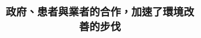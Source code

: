 ---
id: "72"
lang: zh-tw
publish: "TRUE"
selected: "FALSE"
selected_blog: "FALSE"
cover: https://drive.google.com/file/d/1ApG-nYMeFabicxfF3RfUu9GqRBWIO7TM/view
title: 政府、患者與業者的合作，加速了環境改善的步伐
description: 「禁用可誘發蠶豆症患者溶血、可能致癌的合成樟腦丸」連署案
color: red
introduction:
  content: 多數人不知道「萘丸」對於G6PD缺乏症的患者，可能產生溶血風險。民眾在JOIN平台提案...
  image: https://cm.pdis.tw/images/post/72/1PLqJa0C_pdYIMyYNZqb-XXS5XHLXAxno.jpg
join:
  type: 提
  title: 禁用可誘發蠶豆症患者溶血、可能致癌的合成樟腦丸
  link: https://join.gov.tw/idea/detail/64047d56-1a42-4743-9270-6a77617f5616
  image: https://cm.pdis.tw/images/post/72/1Pme8JysKLCczwJWAg5yDCRrkyngYTLEj.jpg
layout: post
departments:
  - 環保署
tags:
  - 醫療
  - 權益
  - 法規
  - 公私協力
embed:
  agenda_book:
    links:
      - https://issuu.com/pdis.tw/docs/______________________________________72_____
  mind_map:
    links:
      - https://miro.com/app/live-embed/o9J_kqfDMCg=/?moveToViewport=-402,-896,5699,2283&embedAutoplay=true
  ministry_slide:
    links:
      - https://issuu.com/pdis.tw/docs/________-__.pptx
      - https://issuu.com/pdis.tw/docs/___-______109.7.10.pptx
  host_slide:
    links:
      - https://issuu.com/pdis.tw/docs/___________8a3a24a31ef7a6
  live:
    links:
      - https://youtu.be/4F1n2sTErRQ
  transcript:
    links:
      - https://sayit.pdis.nat.gov.tw/2020-07-17-%E9%96%8B%E6%94%BE%E6%94%BF%E5%BA%9C%E7%AC%AC72%E6%AC%A1%E8%AD%B0%E9%A1%8C%E5%8D%94%E4%BD%9C%E6%9C%83%E8%AD%B0
---